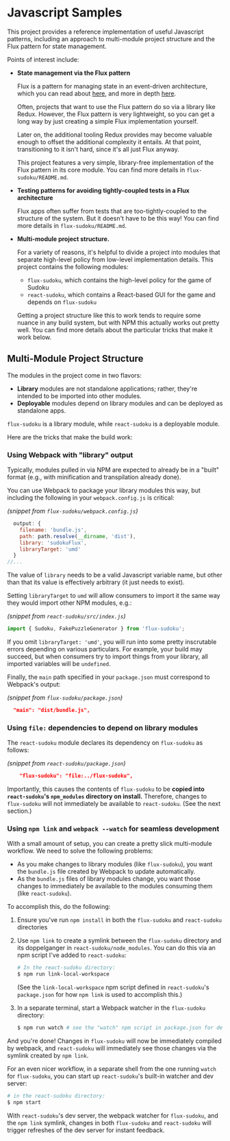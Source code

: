 # Javascript Samples

This project provides a reference implementation of useful Javascript patterns,
including an approach to multi-module project structure and
the Flux pattern for state management.

Points of interest include:

- **State management via the Flux pattern**

  Flux is a pattern for managing state in an event-driven architecture,
  which you can read about [here](https://github.com/facebook/flux),
  and more in depth [here](https://facebook.github.io/flux/).

  Often, projects that want to use the Flux pattern do so via a library like Redux.
  However, the Flux pattern is very lightweight, so you can get a long way
  by just creating a simple Flux implementation yourself.

  Later on, the additional tooling Redux provides may become valuable enough
  to offset the additional complexity it entails. At that point,
  transitioning to it isn't hard, since it's all just Flux anyway.

  This project features a very simple, library-free implementation
  of the Flux pattern in its core module.
  You can find more details in `flux-sudoku/README.md`.

- **Testing patterns for avoiding tightly-coupled tests in a Flux architecture**

  Flux apps often suffer from tests that are too-tightly-coupled
  to the structure of the system.
  But it doesn't have to be this way!
  You can find more details in `flux-sudoku/README.md`.

- **Multi-module project structure.**

  For a variety of reasons, it's helpful to divide a project into modules
  that separate high-level policy from low-level implementation details.
  This project contains the following modules:
  - `flux-sudoku`, which contains the high-level policy for the game of Sudoku
  - `react-sudoku`, which contains a React-based GUI for the game and depends on `flux-sudoku`

  Getting a project structure like this to work tends to require some nuance
  in any build system, but with NPM this actually works out pretty well.
  You can find more details about the particular tricks that make it work
  below.

## Multi-Module Project Structure

The modules in the project come in two flavors:

- **Library** modules are not standalone applications;
  rather, they're intended to be imported into other modules.
- **Deployable** modules depend on library modules and can be deployed as standalone apps.

`flux-sudoku` is a library module, while `react-sudoku` is a deployable module.

Here are the tricks that make the build work:

### Using Webpack with "library" output

Typically, modules pulled in via NPM are expected to already be in a "built" format
(e.g., with minification and transpilation already done).

You can use Webpack to package your library modules this way,
but including the following in your `webpack.config.js` is critical:

*(snippet from `flux-sudoku/webpack.config.js`)*
```javascript
  output: {
    filename: 'bundle.js',
    path: path.resolve(__dirname, 'dist'),
    library: 'sudokuFlux',
    libraryTarget: 'umd'
  }
//...
```

The value of `library` needs to be a valid Javascript variable name,
but other than that its value is effectively arbitrary (it just needs to exist).

Setting `libraryTarget` to `umd` will allow consumers to import it
the same way they would import other NPM modules, e.g.:

*(snippet from `react-sudoku/src/index.js`)*
```javascript
import { Sudoku, FakePuzzleGenerator } from 'flux-sudoku';
```

If you omit `libraryTarget: 'umd'`, you will run into some pretty inscrutable errors
depending on various particulars.
For example, your build may succeed, but when consumers try to import things
from your library, all imported variables will be `undefined`.

Finally, the `main` path specified in your `package.json` must correspond to Webpack's output:

*(snippet from `flux-sudoku/package.json`)*
```json
  "main": "dist/bundle.js",
```

### Using `file:` dependencies to depend on library modules

The `react-sudoku` module declares its dependency on `flux-sudoku` as follows:

*(snippet from `react-sudoku/package.json`)*
```json
    "flux-sudoku": "file:../flux-sudoku",
```

Importantly, this causes the contents of `flux-sudoku` to be
**copied into `react-sudoku`'s `npm_modules` directory on install.**
Therefore, changes to `flux-sudoku` will not immediately be available to `react-sudoku`.
(See the next section.)

### Using `npm link` and `webpack --watch` for seamless development

With a small amount of setup, you can create a pretty slick multi-module workflow.
We need to solve the following problems:

- As you make changes to library modules (like `flux-sudoku`), you want
  the `bundle.js` file created by Webpack to update automatically.
- As the `bundle.js` files of library modules change, you want those changes to
  immediately be available to the modules consuming them (like `react-sudoku`).

To accomplish this, do the following:

1. Ensure you've run `npm install` in both the `flux-sudoku` and `react-sudoku` directories

2. Use `npm link` to create a symlink between the `flux-sudoku` directory and its doppelganger
   in `react-sudoku/node_modules`. You can do this via an npm script I've added to `react-sudoku`:

   ```bash
   # In the react-sudoku directory:
   $ npm run link-local-workspace
   ```

   (See the `link-local-workspace` npm script defined in `react-sudoku`'s `package.json`
   for how `npm link` is used to accomplish this.)

3. In a separate terminal, start a Webpack watcher in the `flux-sudoku` directory:

   ```bash
   $ npm run watch # see the "watch" npm script in package.json for details
   ```

And you're done! Changes in `flux-sudoku` will now be immediately compiled by webpack,
and `react-sudoku` will immediately see those changes via the symlink created by `npm link`.

For an even nicer workflow, in a separate shell from the one running `watch` for `flux-sudoku`,
you can start up `react-sudoku`'s built-in watcher and dev server:

```bash
# in the react-sudoku directory:
$ npm start
```

With `react-sudoku`'s dev server, the webpack watcher for `flux-sudoku`, and the `npm link` symlink,
changes in both `flux-sudoku` and `react-sudoku` will trigger refreshes of the dev server
for instant feedback.

